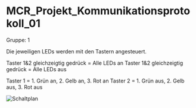 # MCR_Projekt_Kommunikationsprotokoll_01

Gruppe: 1

Die jeweiligen LEDs werden mit den Tastern angesteuert.

Taster 1&2 gleichzeigtig gedrück = Alle LEDs an
Taster 1&2 gleichzeigtig gedrück = Alle LEDs aus

Taster 1 = 1. Grün an, 2. Gelb an, 3. Rot an
Taster 2 = 1. Grün aus, 2. Gelb aus, 3. Rot aus


![Schaltplan](https://github.com/VanMos99/MCR_Projekt_Kommunikationsprotokolle/assets/145934046/e13556f4-cbd9-4daa-a7e5-5fb0dcf9cef9)








